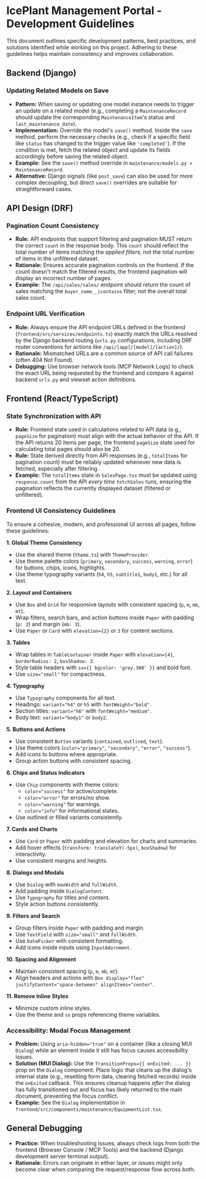 # IcePlant Management Portal - Development Guidelines

This document outlines specific development patterns, best practices, and solutions identified while working on this project. Adhering to these guidelines helps maintain consistency and improves collaboration.

## Backend (Django)

### Updating Related Models on Save

*   **Pattern:** When saving or updating one model instance needs to trigger an update on a related model (e.g., completing a `MaintenanceRecord` should update the corresponding `MaintenanceItem`'s status and `last_maintenance_date`).
*   **Implementation:** Override the model's `save()` method. Inside the `save` method, perform the necessary checks (e.g., check if a specific field like `status` has changed to the trigger value like `'completed'`). If the condition is met, fetch the related object and update its fields accordingly before saving the related object.
*   **Example:** See the `save()` method override in `maintenance/models.py > MaintenanceRecord`.
*   **Alternative:** Django signals (like `post_save`) can also be used for more complex decoupling, but direct `save()` overrides are suitable for straightforward cases.

## API Design (DRF)

### Pagination Count Consistency

*   **Rule:** API endpoints that support filtering and pagination MUST return the correct `count` in the response body. This `count` should reflect the total number of items matching the *applied filters*, not the total number of items in the unfiltered dataset.
*   **Rationale:** Ensures accurate pagination controls on the frontend. If the count doesn't match the filtered results, the frontend pagination will display an incorrect number of pages.
*   **Example:** The `/api/sales/sales/` endpoint should return the count of sales matching the `buyer_name__icontains` filter, not the overall total sales count.

### Endpoint URL Verification

*   **Rule:** Always ensure the API endpoint URLs defined in the frontend (`frontend/src/services/endpoints.ts`) exactly match the URLs resolved by the Django backend routing (`urls.py` configurations, including DRF router conventions for actions like `/api/[app]/[model]/[action]/`).
*   **Rationale:** Mismatched URLs are a common source of API call failures (often 404 Not Found).
*   **Debugging:** Use browser network tools (MCP Network Logs) to check the exact URL being requested by the frontend and compare it against backend `urls.py` and viewset action definitions.

## Frontend (React/TypeScript)

### State Synchronization with API

*   **Rule:** Frontend state used in calculations related to API data (e.g., `pageSize` for pagination) must align with the actual behavior of the API. If the API returns 20 items per page, the frontend `pageSize` state used for calculating total pages should also be 20.
*   **Rule:** State derived directly from API responses (e.g., `totalItems` for pagination count) must be reliably updated whenever new data is fetched, especially after filtering.
*   **Example:** The `totalItems` state in `SalesPage.tsx` must be updated using `response.count` from the API *every time* `fetchSales` runs, ensuring the pagination reflects the currently displayed dataset (filtered or unfiltered).

### Frontend UI Consistency Guidelines

To ensure a cohesive, modern, and professional UI across all pages, follow these guidelines:

**1. Global Theme Consistency**
- Use the shared theme (`theme.ts`) with `ThemeProvider`.
- Use theme palette colors (`primary`, `secondary`, `success`, `warning`, `error`) for buttons, chips, icons, highlights.
- Use theme typography variants (`h4`, `h5`, `subtitle1`, `body1`, etc.) for all text.

**2. Layout and Containers**
- Use `Box` and `Grid` for responsive layouts with consistent spacing (`p`, `m`, `mb`, `mt`).
- Wrap filters, search bars, and action buttons inside `Paper` with padding (`p: 2`) and margin (`mb: 3`).
- Use `Paper` or `Card` with `elevation={2}` or `3` for content sections.

**3. Tables**
- Wrap tables in `TableContainer` inside `Paper` with `elevation={4}`, `borderRadius: 2`, `boxShadow: 3`.
- Style table headers with `sx={{ bgcolor: 'grey.300' }}` and bold font.
- Use `size="small"` for compactness.

**4. Typography**
- Use `Typography` components for all text.
- Headings: `variant="h4"` or `h5` with `fontWeight="bold"`.
- Section titles: `variant="h6"` with `fontWeight="medium"`.
- Body text: `variant="body1"` or `body2`.

**5. Buttons and Actions**
- Use consistent `Button` variants (`contained`, `outlined`, `text`).
- Use theme colors (`color="primary"`, `"secondary"`, `"error"`, `"success"`).
- Add icons to buttons where appropriate.
- Group action buttons with consistent spacing.

**6. Chips and Status Indicators**
- Use `Chip` components with theme colors:
  - `color="success"` for active/complete.
  - `color="error"` for errors/no show.
  - `color="warning"` for warnings.
  - `color="info"` for informational states.
- Use outlined or filled variants consistently.

**7. Cards and Charts**
- Use `Card` or `Paper` with padding and elevation for charts and summaries.
- Add hover effects (`transform: translateY(-5px)`, `boxShadow`) for interactivity.
- Use consistent margins and heights.

**8. Dialogs and Modals**
- Use `Dialog` with `maxWidth` and `fullWidth`.
- Add padding inside `DialogContent`.
- Use `Typography` for titles and content.
- Style action buttons consistently.

**9. Filters and Search**
- Group filters inside `Paper` with padding and margin.
- Use `TextField` with `size="small"` and `fullWidth`.
- Use `DatePicker` with consistent formatting.
- Add icons inside inputs using `InputAdornment`.

**10. Spacing and Alignment**
- Maintain consistent spacing (`p`, `m`, `mb`, `mt`).
- Align headers and actions with `Box display="flex" justifyContent="space-between" alignItems="center"`.

**11. Remove Inline Styles**
- Minimize custom inline styles.
- Use the theme and `sx` props referencing theme variables.

### Accessibility: Modal Focus Management

*   **Problem:** Using `aria-hidden="true"` on a container (like a closing MUI `Dialog`) while an element inside it still has focus causes accessibility issues.
*   **Solution (MUI Dialog):** Use the `TransitionProps={{ onExited: ... }}` prop on the `Dialog` component. Place logic that cleans up the dialog's internal state (e.g., resetting form data, clearing fetched records) inside the `onExited` callback. This ensures cleanup happens *after* the dialog has fully transitioned out and focus has likely returned to the main document, preventing the focus conflict.
*   **Example:** See the `Dialog` implementation in `frontend/src/components/maintenance/EquipmentList.tsx`.

## General Debugging

*   **Practice:** When troubleshooting issues, always check logs from both the frontend (Browser Console / MCP Tools) and the backend (Django development server terminal output).
*   **Rationale:** Errors can originate in either layer, or issues might only become clear when comparing the request/response flow across both. 